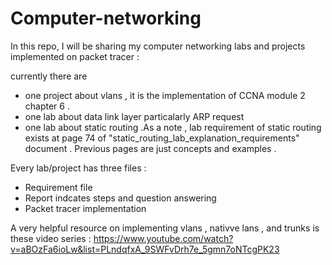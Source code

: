 # Computer-networking
In this repo, I will be sharing my computer networking labs and projects implemented on packet tracer  :

currently there are 
* one project about vlans , it is the implementation of CCNA module 2 chapter 6  . 
* one lab about data link layer particalarly ARP request  
* one lab about static routing .As a note , lab requirement of static routing exists at page 74 of "static_routing_lab_explanation_requirements" document . Previous pages are just concepts and examples .

Every lab/project has three  files :  
* Requirement file 
* Report indcates steps and question answering 
* Packet tracer implementation

A very helpful resource on implementing vlans , nativve lans , and trunks is these video series :
https://www.youtube.com/watch?v=aBOzFa6ioLw&list=PLndqfxA_9SWFvDrh7e_5gmn7oNTcgPK23



